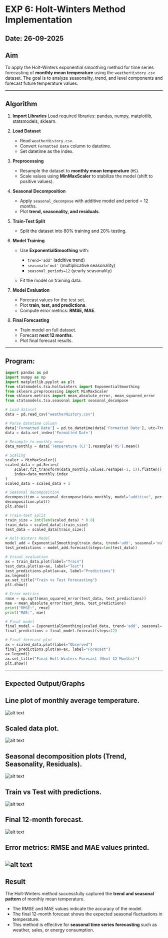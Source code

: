 # EXP 6: Holt-Winters Method Implementation

## Date: 26-09-2025

## **Aim**

To apply the Holt-Winters exponential smoothing method for time series forecasting of **monthly mean temperature** using the `weatherHistory.csv` dataset. The goal is to analyze seasonality, trend, and level components and forecast future temperature values.

---

## **Algorithm**

1. **Import Libraries**
   Load required libraries: pandas, numpy, matplotlib, statsmodels, sklearn.

2. **Load Dataset**

   * Read `weatherHistory.csv`.
   * Convert `Formatted Date` column to datetime.
   * Set datetime as the index.

3. **Preprocessing**

   * Resample the dataset to **monthly mean temperature** (`MS`).
   * Scale values using **MinMaxScaler** to stabilize the model (shift to positive values).

4. **Seasonal Decomposition**

   * Apply `seasonal_decompose` with additive model and period = 12 months.
   * Plot **trend, seasonality, and residuals**.

5. **Train-Test Split**

   * Split the dataset into 80% training and 20% testing.

6. **Model Training**

   * Use **ExponentialSmoothing** with:

     * `trend='add'` (additive trend)
     * `seasonal='mul'` (multiplicative seasonality)
     * `seasonal_periods=12` (yearly seasonality)
   * Fit the model on training data.

7. **Model Evaluation**

   * Forecast values for the test set.
   * Plot **train, test, and predictions**.
   * Compute error metrics: **RMSE, MAE**.

8. **Final Forecasting**

   * Train model on full dataset.
   * Forecast **next 12 months**.
   * Plot final forecast results.

---

## **Program:**


```python
import pandas as pd
import numpy as np
import matplotlib.pyplot as plt
from statsmodels.tsa.holtwinters import ExponentialSmoothing
from sklearn.preprocessing import MinMaxScaler
from sklearn.metrics import mean_absolute_error, mean_squared_error
from statsmodels.tsa.seasonal import seasonal_decompose

# Load dataset
data = pd.read_csv("weatherHistory.csv")

# Parse datetime column
data['Formatted Date'] = pd.to_datetime(data['Formatted Date'], utc=True, errors='coerce')
data = data.set_index('Formatted Date')

# Resample to monthly mean
data_monthly = data['Temperature (C)'].resample('MS').mean()

# Scaling
scaler = MinMaxScaler()
scaled_data = pd.Series(
    scaler.fit_transform(data_monthly.values.reshape(-1, 1)).flatten(),
    index=data_monthly.index
)
scaled_data = scaled_data + 1

# Seasonal decomposition
decomposition = seasonal_decompose(data_monthly, model="additive", period=12)
decomposition.plot()
plt.show()

# Train-test split
train_size = int(len(scaled_data) * 0.8)
train_data = scaled_data[:train_size]
test_data = scaled_data[train_size:]

# Holt-Winters Model
model_add = ExponentialSmoothing(train_data, trend='add', seasonal='mul', seasonal_periods=12).fit()
test_predictions = model_add.forecast(steps=len(test_data))

# Visual evaluation
ax = train_data.plot(label="Train")
test_data.plot(ax=ax, label="Test")
test_predictions.plot(ax=ax, label="Predictions")
ax.legend()
ax.set_title("Train vs Test Forecasting")
plt.show()

# Error metrics
rmse = np.sqrt(mean_squared_error(test_data, test_predictions))
mae = mean_absolute_error(test_data, test_predictions)
print("RMSE:", rmse)
print("MAE:", mae)

# Final model
final_model = ExponentialSmoothing(scaled_data, trend='add', seasonal='mul', seasonal_periods=12).fit()
final_predictions = final_model.forecast(steps=12)

# Final forecast plot
ax = scaled_data.plot(label="Observed")
final_predictions.plot(ax=ax, label="Forecast")
ax.legend()
ax.set_title("Final Holt-Winters Forecast (Next 12 Months)")
plt.show()
```

---

## **Expected Output/Graphs**

## Line plot of **monthly average temperature**.

![alt text](Images/img.png)

## Scaled data plot.

![alt text](Images/img1.png)

## Seasonal decomposition plots (Trend, Seasonality, Residuals).

![alt text](Images/img2.png)

## Train vs Test with predictions.

![alt text](Images/img3.png)

## Final 12-month forecast.

![alt text](Images/img5.png)

## Error metrics: **RMSE and MAE** values printed.

![alt text](Images/img4.png)
---

## **Result**

The Holt-Winters method successfully captured the **trend and seasonal pattern** of monthly mean temperature.

* The RMSE and MAE values indicate the accuracy of the model.
* The final 12-month forecast shows the expected seasonal fluctuations in temperature.
* This method is effective for **seasonal time series forecasting** such as weather, sales, or energy consumption.


